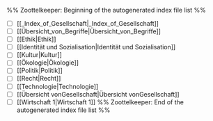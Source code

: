 %% Zoottelkeeper: Beginning of the autogenerated index file list  %%
- [ ]  [[_Index_of_Gesellschaft|_Index_of_Gesellschaft]]
- [ ]  [[Übersicht_von_Begriffe|Übersicht_von_Begriffe]]
- [ ]  [[Ethik|Ethik]]
- [ ]  [[Identität und Sozialisation|Identität und Sozialisation]]
- [ ]  [[Kultur|Kultur]]
- [ ]  [[Ökologie|Ökologie]]
- [ ]  [[Politik|Politik]]
- [ ]  [[Recht|Recht]]
- [ ]  [[Technologie|Technologie]]
- [ ]  [[Übersicht vonGesellschaft|Übersicht vonGesellschaft]]
- [ ]  [[Wirtschaft 1|Wirtschaft 1]]
%% Zoottelkeeper: End of the autogenerated index file list  %%
